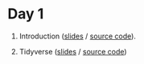 # Day 1

1.  Introduction ([slides](https://cdn.rawgit.com/USCbiostats/rbootcamp/master/day1/00-welcome.html) / [source code](https://cdn.rawgit.com/USCbiostats/rbootcamp/master/day1/00-welcome.Rmd)).

2.  Tidyverse ([slides](https://cdn.rawgit.com/USCbiostats/rbootcamp/master/day1/0-5-slides.html) / [source code](https://cdn.rawgit.com/USCbiostats/rbootcamp/master/day1/0-5-slides.Rmd)) 

